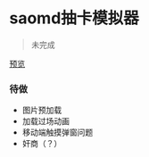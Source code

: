 # saomd抽卡模拟器

>未完成

[预览][1]

### 待做
 - 图片预加载
 - 加载过场动画
 - 移动端触摸弹窗问题
 - 奸商（？）

[1]: https://marrydream.github.io/saomd-card-drawing/

